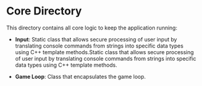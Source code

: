 ﻿# Core Directory

This directory contains all core logic to keep the application running:

- **Input**: Static class that allows secure processing of user input by translating console commands from strings into specific data types using C++ template methods.Static class that allows secure processing of user input by translating console commands from strings into specific data types using C++ template methods.


- **Game Loop**: Class that encapsulates the game loop.